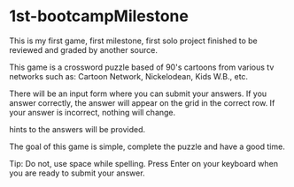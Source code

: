 # 1st-bootcampMilestone

This is my first game, first milestone, first solo project finished to be reviewed and graded by another source. 

This game is a crossword puzzle based of 90's cartoons from various tv networks such as: Cartoon Network, Nickelodean, Kids W.B., etc. 

There will be an input form where you can submit your answers. If you answer correctly, the answer will appear on the grid in the correct row. If your answer is incorrect, nothing will change. 

hints to the answers will be provided.

The goal of this game is simple, complete the puzzle and have a good time. 

Tip: Do not, use space while spelling. Press Enter on your keyboard when you are ready to submit your answer.